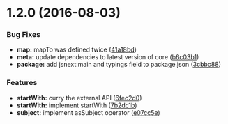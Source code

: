 <a name="1.2.0"></a>
# 1.2.0 (2016-08-03)


### Bug Fixes

* **map:** mapTo was defined twice ([41a18bd](https://github.com/TylorS/tempest/commit/41a18bd))
* **meta:** update dependencies to latest version of core ([b6c03b1](https://github.com/TylorS/tempest/commit/b6c03b1))
* **package:** add jsnext:main and typings field to package.json ([3cbbc88](https://github.com/TylorS/tempest/commit/3cbbc88))


### Features

* **startWith:** curry the external API ([6fec2d0](https://github.com/TylorS/tempest/commit/6fec2d0))
* **startWith:** implement startWith ([7b2dc1b](https://github.com/TylorS/tempest/commit/7b2dc1b))
* **subject:** implement asSubject operator ([e07cc5e](https://github.com/TylorS/tempest/commit/e07cc5e))



